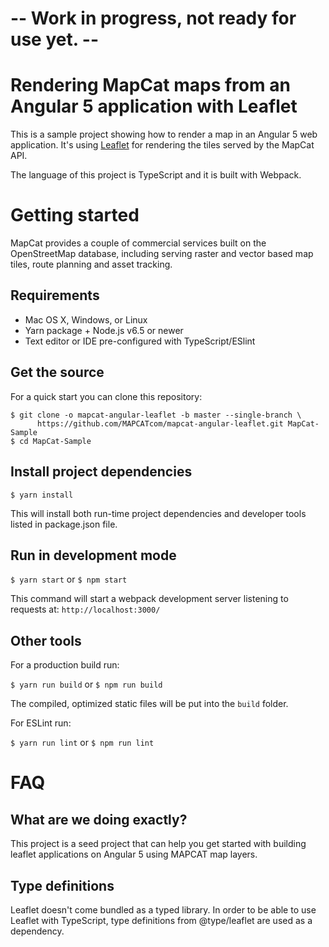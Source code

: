 # -- Work in progress, not ready for use yet. --

# Rendering MapCat maps from an Angular 5 application with Leaflet

This is a sample project showing how to render a map in an Angular 5 web application. It's using [Leaflet](http://leafletjs.com/) for rendering the tiles served by the MapCat API.

The language of this project is TypeScript and it is built with Webpack.

# Getting started

MapCat provides a couple of commercial services built on the OpenStreetMap database, including serving raster and vector based map tiles, route planning and asset tracking.

## Requirements

* Mac OS X, Windows, or Linux
* Yarn package + Node.js v6.5 or newer
* Text editor or IDE pre-configured with TypeScript/ESlint

## Get the source

For a quick start you can clone this repository:

```shell
$ git clone -o mapcat-angular-leaflet -b master --single-branch \
      https://github.com/MAPCATcom/mapcat-angular-leaflet.git MapCat-Sample
$ cd MapCat-Sample
```

## Install project dependencies

```shell
$ yarn install
```

This will install both run-time project dependencies and developer tools listed in package.json file.

## Run in development mode

```$ yarn start``` or ```$ npm start```

This command will start a webpack development server listening to requests at: ```http://localhost:3000/```

## Other tools

For a production build run:

```$ yarn run build``` or ```$ npm run build```

The compiled, optimized static files will be put into the `build` folder.

For ESLint run:

```$ yarn run lint``` or ```$ npm run lint```

# FAQ

## What are we doing exactly?

This project is a seed project that can help you get started with building leaflet applications on Angular 5 using MAPCAT map layers.

## Type definitions

Leaflet doesn't come bundled as a typed library. In order to be able to use Leaflet with TypeScript, type definitions from @type/leaflet are used as a dependency.
